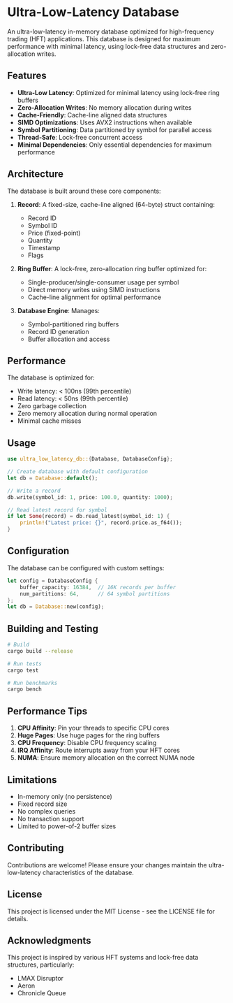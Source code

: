# Ultra-Low-Latency Database

An ultra-low-latency in-memory database optimized for high-frequency trading (HFT) applications. This database is designed for maximum performance with minimal latency, using lock-free data structures and zero-allocation writes.

## Features

- **Ultra-Low Latency**: Optimized for minimal latency using lock-free ring buffers
- **Zero-Allocation Writes**: No memory allocation during writes
- **Cache-Friendly**: Cache-line aligned data structures
- **SIMD Optimizations**: Uses AVX2 instructions when available
- **Symbol Partitioning**: Data partitioned by symbol for parallel access
- **Thread-Safe**: Lock-free concurrent access
- **Minimal Dependencies**: Only essential dependencies for maximum performance

## Architecture

The database is built around these core components:

1. **Record**: A fixed-size, cache-line aligned (64-byte) struct containing:
   - Record ID
   - Symbol ID
   - Price (fixed-point)
   - Quantity
   - Timestamp
   - Flags

2. **Ring Buffer**: A lock-free, zero-allocation ring buffer optimized for:
   - Single-producer/single-consumer usage per symbol
   - Direct memory writes using SIMD instructions
   - Cache-line alignment for optimal performance

3. **Database Engine**: Manages:
   - Symbol-partitioned ring buffers
   - Record ID generation
   - Buffer allocation and access

## Performance

The database is optimized for:

- Write latency: < 100ns (99th percentile)
- Read latency: < 50ns (99th percentile)
- Zero garbage collection
- Zero memory allocation during normal operation
- Minimal cache misses

## Usage

```rust
use ultra_low_latency_db::{Database, DatabaseConfig};

// Create database with default configuration
let db = Database::default();

// Write a record
db.write(symbol_id: 1, price: 100.0, quantity: 1000);

// Read latest record for symbol
if let Some(record) = db.read_latest(symbol_id: 1) {
    println!("Latest price: {}", record.price.as_f64());
}
```

## Configuration

The database can be configured with custom settings:

```rust
let config = DatabaseConfig {
    buffer_capacity: 16384,  // 16K records per buffer
    num_partitions: 64,      // 64 symbol partitions
};
let db = Database::new(config);
```

## Building and Testing

```bash
# Build
cargo build --release

# Run tests
cargo test

# Run benchmarks
cargo bench
```

## Performance Tips

1. **CPU Affinity**: Pin your threads to specific CPU cores
2. **Huge Pages**: Use huge pages for the ring buffers
3. **CPU Frequency**: Disable CPU frequency scaling
4. **IRQ Affinity**: Route interrupts away from your HFT cores
5. **NUMA**: Ensure memory allocation on the correct NUMA node

## Limitations

- In-memory only (no persistence)
- Fixed record size
- No complex queries
- No transaction support
- Limited to power-of-2 buffer sizes

## Contributing

Contributions are welcome! Please ensure your changes maintain the ultra-low-latency characteristics of the database.

## License

This project is licensed under the MIT License - see the LICENSE file for details.

## Acknowledgments

This project is inspired by various HFT systems and lock-free data structures, particularly:
- LMAX Disruptor
- Aeron
- Chronicle Queue